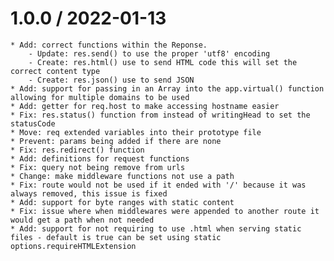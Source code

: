 1.0.0 / 2022-01-13
===================

    * Add: correct functions within the Reponse.
        - Update: res.send() to use the proper 'utf8' encoding
        - Create: res.html() use to send HTML code this will set the correct content type
        - Create: res.json() use to send JSON
    * Add: support for passing in an Array into the app.virtual() function allowing for multiple domains to be used
    * Add: getter for req.host to make accessing hostname easier
    * Fix: res.status() function from instead of writingHead to set the statusCode
    * Move: req extended variables into their prototype file
    * Prevent: params being added if there are none
    * Fix: res.redirect() function
    * Add: definitions for request functions
    * Fix: query not being remove from urls
    * Change: make middleware functions not use a path
    * Fix: route would not be used if it ended with '/' because it was always removed, this issue is fixed
    * Add: support for byte ranges with static content
    * Fix: issue where when middlewares were appended to another route it would get a path when not needed
    * Add: support for not requiring to use .html when serving static files - default is true can be set using static options.requireHTMLExtension